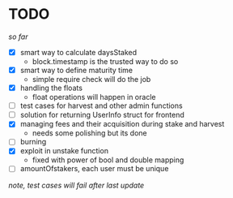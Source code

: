 # TODO

*so far*
- [x] smart way to calculate daysStaked
    - block.timestamp is the trusted way to do so
- [x] smart way to define maturity time
    - simple require check will do the job
- [x] handling the floats
    - float operations will happen in oracle
- [ ] test cases for harvest and other admin functions
- [ ] solution for returning UserInfo struct for frontend
- [x] managing fees and their acquisition during stake and harvest
    - needs some polishing but its done
- [ ] burning
- [x] exploit in unstake function
    - fixed with power of bool and double mapping
- [ ] amountOfstakers, each user must be unique

*note, test cases will fail after last update*
